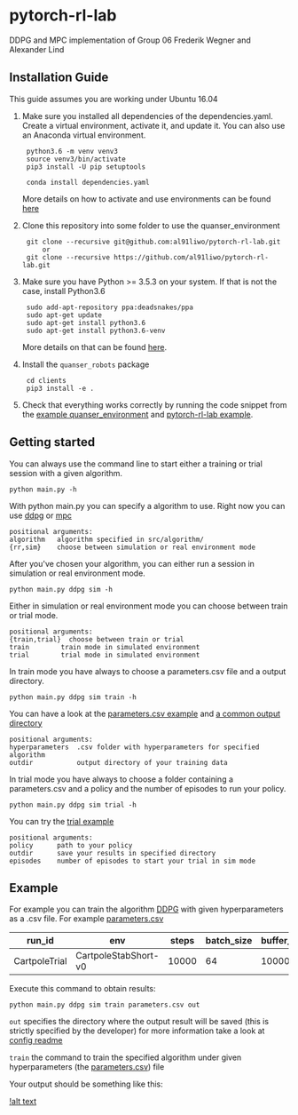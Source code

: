 # pytorch-rl-lab
DDPG and MPC implementation of Group 06 Frederik Wegner and Alexander Lind

## Installation Guide

This guide assumes you are working under Ubuntu 16.04

1. Make sure you installed all dependencies of the dependencies.yaml.
   Create a virtual environment, activate it, and update it.
   You can also use an Anaconda virtual environment.

        python3.6 -m venv venv3
        source venv3/bin/activate
        pip3 install -U pip setuptools
   
        conda install dependencies.yaml
   More details on how to activate and use environments can be found [here](https://docs.conda.io/projects/conda/en/latest/user-guide/tasks/manage-environments.html)

2. Clone this repository into some folder to use the quanser_environment

        git clone --recursive git@github.com:al91liwo/pytorch-rl-lab.git
            or
        git clone --recursive https://github.com/al91liwo/pytorch-rl-lab.git

3. Make sure you have Python >= 3.5.3 on your system. If that is not the case,
   install Python3.6

        sudo add-apt-repository ppa:deadsnakes/ppa
        sudo apt-get update
        sudo apt-get install python3.6
        sudo apt-get install python3.6-venv
    
    More details on that can be found [here](https://askubuntu.com/questions/865554/how-do-i-install-python-3-6-using-apt-get).

4. Install the `quanser_robots` package

        cd clients
        pip3 install -e .

5. Check that everything works correctly by running the code snippet
   from the [example quanser_environment](https://git.ias.informatik.tu-darmstadt.de/quanser/clients/blob/master/Readme.md) and [pytorch-rl-lab example](/src/config/example/Readme.md).
   

## Getting started

You can always use the command line to start either a training or trial session with a given algorithm.

    python main.py -h
With python main.py you can specify a algorithm to use. Right now you can use [ddpg](src/algorithm/DDPG/Readme.md) or [mpc](src/algorithm/MPC/Readme.md)

    positional arguments:
    algorithm   algorithm specified in src/algorithm/
    {rr,sim}    choose between simulation or real environment mode

After you've chosen your algorithm, you can either run a session in simulation or real environment mode.

    python main.py ddpg sim -h
Either in simulation or real environment mode you can choose between train or trial mode.

    positional arguments:
    {train,trial}  choose between train or trial
    train        train mode in simulated environment
    trial        trial mode in simulated environment
In train mode you have always to choose a parameters.csv file and a output directory.

    python main.py ddpg sim train -h
You can have a look at the [parameters.csv example](src/config/example/train/parameters.csv) and [a common output directory]()
    
    positional arguments:
    hyperparameters  .csv folder with hyperparameters for specified algorithm
    outdir           output directory of your training data
In trial mode you have always to choose a folder containing a parameters.csv and a policy and the number of episodes to run your policy.

    python main.py ddpg sim trial -h

You can try the [trial example](/src/config/example/trial/Readme.md)

    positional arguments:
    policy      path to your policy
    outdir      save your results in specified directory
    episodes    number of episodes to start your trial in sim mode



## Example

For example you can train the algorithm [DDPG](src/algorithm/DDPG/Readme.md) with given hyperparameters as a .csv file. For example [parameters.csv](parameters.csv)

| run_id        | env                  | steps  | batch_size | buffer_size | warmup_samples | actor_lr | critic_lr | actor_hidden_layers | critic_hidden_layers | tau  | noise_decay | lr_decay | lr_min     | 
|---------------|----------------------|--------|------------|-------------|----------------|----------|-----------|---------------------|----------------------|------|-------------|----------|------------| 
| CartpoleTrial | CartpoleStabShort-v0 | 10000 | 64         | 1000000     | 100            | 0.001    | 0.001     | [100,150]           | [100,150]            | 0.01 | 0.99        | 1.       | 0.00000001 | 

Execute this command to obtain results:

    python main.py ddpg sim train parameters.csv out
    

`out` specifies the directory where the output result will be saved (this is strictly specified by the developer) for more information take a look at [config readme](src/config/Readme.md)

`train` the command to train the specified algorithm under given hyperparameters (the [parameters.csv](parameters.csv)) file

Your output should be something like this:

[!alt text](https://imgur.com/fjlQHah)
